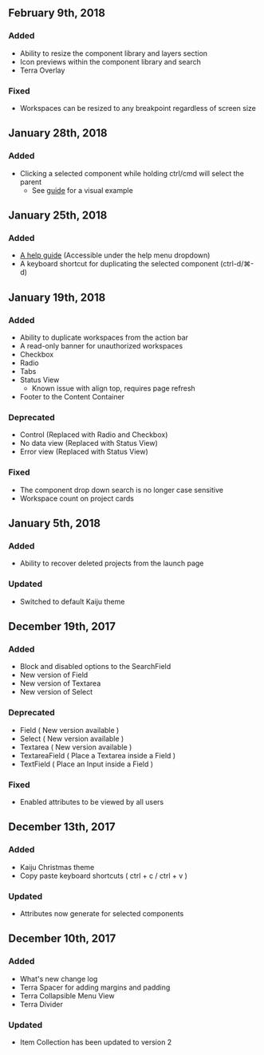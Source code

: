 ## February 9th, 2018
### Added
- Ability to resize the component library and layers section
- Icon previews within the component library and search
- Terra Overlay

### Fixed
- Workspaces can be resized to any breakpoint regardless of screen size

## January 28th, 2018
### Added
- Clicking a selected component while holding ctrl/cmd will select the parent
  - See [guide](/guide) for a visual example

## January 25th, 2018
### Added
- [A help guide](/guide) (Accessible under the help menu dropdown)
- A keyboard shortcut for duplicating the selected component (ctrl-d/⌘-d)

## January 19th, 2018
### Added
- Ability to duplicate workspaces from the action bar
- A read-only banner for unauthorized workspaces
- Checkbox
- Radio
- Tabs
- Status View
  - Known issue with align top, requires page refresh
- Footer to the Content Container

### Deprecated
- Control (Replaced with Radio and Checkbox)
- No data view (Replaced with Status View)
- Error view (Replaced with Status View)

### Fixed
- The component drop down search is no longer case sensitive
- Workspace count on project cards

## January 5th, 2018
### Added
- Ability to recover deleted projects from the launch page

### Updated
- Switched to default Kaiju theme

## December 19th, 2017
### Added
- Block and disabled options to the SearchField
- New version of Field
- New version of Textarea
- New version of Select

### Deprecated
- Field ( New version available )
- Select ( New version available )
- Textarea ( New version available )
- TextareaField ( Place a Textarea inside a Field )
- TextField ( Place an Input inside a Field )

### Fixed
- Enabled attributes to be viewed by all users

## December 13th, 2017
### Added
- Kaiju Christmas theme
- Copy paste keyboard shortcuts ( ctrl + c / ctrl + v )

### Updated
- Attributes now generate for selected components

## December 10th, 2017
### Added
- What's new change log
- Terra Spacer for adding margins and padding
- Terra Collapsible Menu View
- Terra Divider

### Updated
- Item Collection has been updated to version 2
